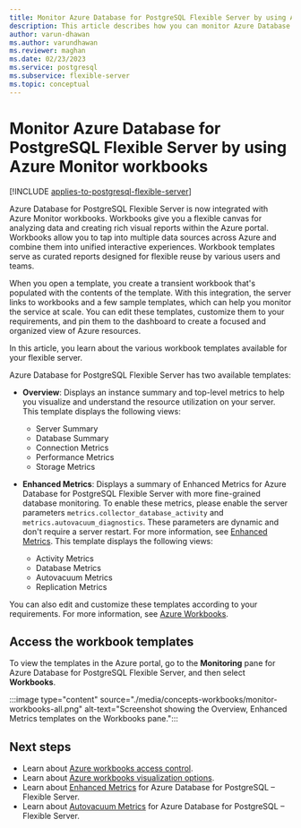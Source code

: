 ```yaml
---
title: Monitor Azure Database for PostgreSQL Flexible Server by using Azure Monitor workbooks
description: This article describes how you can monitor Azure Database for PostgreSQL Flexible Server by using Azure Monitor workbooks.
author: varun-dhawan
ms.author: varundhawan
ms.reviewer: maghan
ms.date: 02/23/2023
ms.service: postgresql
ms.subservice: flexible-server
ms.topic: conceptual
---
```


# Monitor Azure Database for PostgreSQL Flexible Server by using Azure Monitor workbooks

[!INCLUDE [applies-to-postgresql-flexible-server](../includes/applies-to-postgresql-flexible-server.md)]

Azure Database for PostgreSQL Flexible Server is now integrated with Azure Monitor workbooks. Workbooks give you a flexible canvas for analyzing data and creating rich visual reports within the Azure portal. Workbooks allow you to tap into multiple data sources across Azure and combine them into unified interactive experiences. Workbook templates serve as curated reports designed for flexible reuse by various users and teams.

When you open a template, you create a transient workbook that's populated with the contents of the template. With this integration, the server links to workbooks and a few sample templates, which can help you monitor the service at scale. You can edit these templates, customize them to your requirements, and pin them to the dashboard to create a focused and organized view of Azure resources.

In this article, you learn about the various workbook templates available for your flexible server.

Azure Database for PostgreSQL Flexible Server has two available templates:

- **Overview**: Displays an instance summary and top-level metrics to help you visualize and understand the resource utilization on your server. This template displays the following views:

    * Server Summary
    * Database Summary
    * Connection Metrics
    * Performance Metrics
    * Storage Metrics

- **Enhanced Metrics**: Displays a summary of Enhanced Metrics for Azure Database for PostgreSQL Flexible Server with more fine-grained database monitoring. To enable these metrics, please enable the server parameters `metrics.collector_database_activity` and `metrics.autovacuum_diagnostics`. These parameters are dynamic and don't require a server restart. For more information, see [Enhanced Metrics](./concepts-monitoring.md#enhanced-metrics). This template displays the following views:

    * Activity Metrics
    * Database Metrics
    * Autovacuum Metrics
    * Replication Metrics

You can also edit and customize these templates according to your requirements. For more information, see [Azure Workbooks](../../azure-monitor/visualize/workbooks-overview.md).

## Access the workbook templates

To view the templates in the Azure portal, go to the **Monitoring** pane for Azure Database for PostgreSQL Flexible Server, and then select **Workbooks**.

:::image type="content" source="./media/concepts-workbooks/monitor-workbooks-all.png" alt-text="Screenshot showing the Overview, Enhanced Metrics templates on the Workbooks pane.":::

## Next steps

- Learn about [Azure workbooks access control](../../azure-monitor/visualize/workbooks-overview.md#access-control).
- Learn about [Azure workbooks visualization options](../../azure-monitor/visualize/workbooks-visualizations.md).
- Learn about [Enhanced Metrics](./concepts-monitoring.md#enhanced-metrics) for Azure Database for PostgreSQL – Flexible Server.
- Learn about [Autovacuum Metrics](./concepts-monitoring.md#autovacuum-metrics) for Azure Database for PostgreSQL – Flexible Server.

